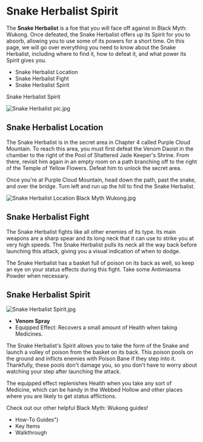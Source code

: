 # Snake Herbalist Spirit

The **Snake Herbalist** is a foe that you will face off against in Black Myth: Wukong. Once defeated, the Snake Herbalist offers up its Spirit for you to absorb, allowing you to use some of its powers for a short time. On this page, we will go over everything you need to know about the Snake Herbalist, including where to find it, how to defeat it, and what power its Spirit gives you. 

  * Snake Herbalist Location
  * Snake Herbalist Fight
  * Snake Herbalist Spirit

Snake Herbalist Spirit

![Snake Herbalist pic.jpg](https://oyster.ignimgs.com/mediawiki/apis.ign.com/black-myth-wukong/8/8a/Snake_Herbalist_pic.jpg)

## Snake Herbalist Location

The Snake Herbalist is in the secret area in Chapter 4 called Purple Cloud Mountain. To reach this area, you must first defeat the Venom Daoist in the chamber to the right of the Pool of Shattered Jade Keeper's Shrine. From there, revisit him again in an empty room on a path branching off to the right of the Temple of Yellow Flowers. Defeat him to unlock the secret area. 

Once you're at Purple Cloud Mountain, head down the path, past the snake, and over the bridge. Turn left and run up the hill to find the Snake Herbalist. 

![Snake Herbalist Location Black Myth Wukong.jpg](https://oyster.ignimgs.com/mediawiki/apis.ign.com/black-myth-wukong/4/47/Snake_Herbalist_Location_Black_Myth_Wukong.jpg)

## Snake Herbalist Fight

The Snake Herbalist fights like all other enemies of its type. Its main weapons are a sharp spear and its long neck that it can use to strike you at very high speeds. The Snake Herbalist pulls its neck all the way back before launching this attack, giving you a visual indication of when to dodge. 

The Snake Herbalist has a basket full of poison on its back as well, so keep an eye on your status effects during this fight. Take some Antimiasma Powder when necessary. 

## Snake Herbalist Spirit

![Snake Herbalist Spirit.jpg](https://oyster.ignimgs.com/mediawiki/apis.ign.com/black-myth-wukong/7/73/Snake_Herbalist_Spirit.jpg)

  * **Venom Spray**
  * Equipped Effect: Recovers a small amount of Health when taking Medicines. 

The Snake Herbalist's Spirit allows you to take the form of the Snake and launch a volley of poison from the basket on its back. This poison pools on the ground and inflicts enemies with Poison Bane if they step into it. Thankfully, these pools don't damage you, so you don't have to worry about watching your step after launching the attack. 

The equipped effect replenishes Health when you take any sort of Medicine, which can be handy in the Webbed Hollow and other places where you are likely to get status afflictions. 

Check out our other helpful Black Myth: Wukong guides! 

  * How-To Guides")
  * Key Items
  * Walkthrough
